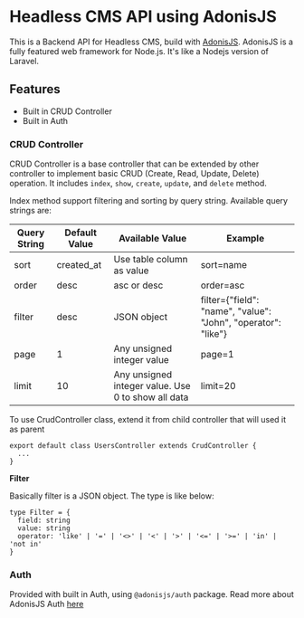 # Headless CMS API using AdonisJS

This is a Backend API for Headless CMS, build with [AdonisJS](https://adonisjs.com/). AdonisJS is a fully featured web framework for Node.js. It's like a Nodejs version of Laravel.

## Features

- Built in CRUD Controller
- Built in Auth

### CRUD Controller

CRUD Controller is a base controller that can be extended by other controller to implement basic CRUD (Create, Read, Update, Delete) operation. It includes `index`, `show`, `create`, `update`, and `delete` method.

Index method support filtering and sorting by query string. Available query strings are:

| Query String | Default Value | Available Value                                    | Example                                                       |
| ------------ | ------------- | -------------------------------------------------- | ------------------------------------------------------------- |
| sort         | created_at    | Use table column as value                          | sort=name                                                     |
| order        | desc          | asc or desc                                        | order=asc                                                     |
| filter       | desc          | JSON object                                        | filter={"field": "name", "value": "John", "operator": "like"} |
| page         | 1             | Any unsigned integer value                         | page=1                                                        |
| limit        | 10            | Any unsigned integer value. Use 0 to show all data | limit=20                                                      |

To use CrudController class, extend it from child controller that will used it as parent

```
export default class UsersController extends CrudController {
  ...
}
```

**Filter**

Basically filter is a JSON object. The type is like below:

```
type Filter = {
  field: string
  value: string
  operator: 'like' | '=' | '<>' | '<' | '>' | '<=' | '>=' | 'in' | 'not in'
}
```

### Auth

Provided with built in Auth, using `@adonisjs/auth` package. Read more about AdonisJS Auth [here](https://docs.adonisjs.com/guides/auth/introduction)
